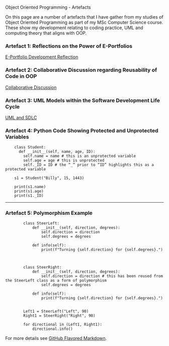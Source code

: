 Object Oriented Programming - Artefacts 

On this page are a number of artefacts that I have gather from my studies of Object Oriented Programming as part of my MSc Computer Science course. These show my development relating to coding practice, UML and computing theory that aligns with OOP.

### Artefact 1: Reflections on the Power of E-Portfolios

[E-Portfolio Development Reflection](/pdf/e_portfolio_development.pdf)

### Artefact 2: Collaborative Discussion regarding Reusability of Code in OOP

[Collaborative Discussion](/pdf/collaborative_discussion.pdf)

### Artefact 3: UML Models within the Software Development Life Cycle

[UML and SDLC](/pdf/uml_in_sdlc.pdf)

### Artefact 4: Python Code Showing Protected and Unprotected Variables

```
    class Student:
      def __init__(self, name, age, ID):
        self.name = name # this is an unprotected variable
        self.age = age # this is unprotected
        self._ID = ID # the “_” prior to “ID” highlights this as a protected variable
    
    s1 = Student("Billy", 15, 1443)
    
    print(s1.name)
    print(s1.age)
    print(s1._ID)
```

---
### Artefact 5: Polymorphism Example

```
        class SteerLeft:
            def __init__(self, direction, degrees):
                self.direction = direction 
                self.degrees = degrees
        
            def info(self):
                print(f"Turning {self.direction} for {self.degrees}.")
        
        
        
        class SteerRight:
            def __init__(self, direction, degrees):
                self.direction = direction # this has been reused from the SteerLeft class as a form of polymorphism
                self.degrees = degrees
        
            def info(self):
                print(f"Turning {self.direction} for {self.degrees}.")
            
        
        Left1 = SteerLeft("Left", 90)
        Right1 = SteerRight("Right", 90)
        
        for directional in (Left1, Right1):
            directional.info()
```


For more details see [GitHub Flavored Markdown](https://guides.github.com/features/mastering-markdown/).
